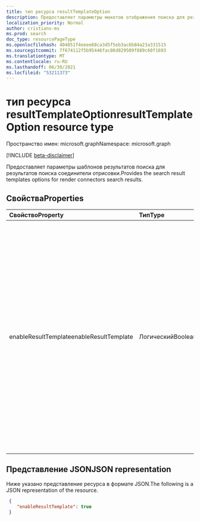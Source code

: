 ```yaml
---
title: тип ресурса resultTemplateOption
description: Предоставляет параметры макетов отображения поиска для результатов поиска соединители визуализации.
localization_priority: Normal
author: cristianv-ms
ms.prod: search
doc_type: resourcePageType
ms.openlocfilehash: 404051f4eeee68ca3d5f5eb3ac6b84a23a331515
ms.sourcegitcommit: 7f674112f5b95446fac86d829509f889c60f1693
ms.translationtype: MT
ms.contentlocale: ru-RU
ms.lasthandoff: 06/30/2021
ms.locfileid: "53211373"
---
```

# <a name="resulttemplateoption-resource-type"></a><span data-ttu-id="cee13-103">тип ресурса resultTemplateOption</span><span class="sxs-lookup"><span data-stu-id="cee13-103">resultTemplateOption resource type</span></span>

<span data-ttu-id="cee13-104">Пространство имен: microsoft.graph</span><span class="sxs-lookup"><span data-stu-id="cee13-104">Namespace: microsoft.graph</span></span>

[!INCLUDE [beta-disclaimer](../../includes/beta-disclaimer.md)]

<span data-ttu-id="cee13-105">Предоставляет параметры шаблонов результатов поиска для результатов поиска соединители отрисовки.</span><span class="sxs-lookup"><span data-stu-id="cee13-105">Provides the search result templates options for render connectors search results.</span></span>

## <a name="properties"></a><span data-ttu-id="cee13-106">Свойства</span><span class="sxs-lookup"><span data-stu-id="cee13-106">Properties</span></span>

| <span data-ttu-id="cee13-107">Свойство</span><span class="sxs-lookup"><span data-stu-id="cee13-107">Property</span></span>     | <span data-ttu-id="cee13-108">Тип</span><span class="sxs-lookup"><span data-stu-id="cee13-108">Type</span></span>        | <span data-ttu-id="cee13-109">Описание</span><span class="sxs-lookup"><span data-stu-id="cee13-109">Description</span></span> |
|:-------------|:------------|:------------|
|<span data-ttu-id="cee13-110">enableResultTemplate</span><span class="sxs-lookup"><span data-stu-id="cee13-110">enableResultTemplate</span></span>|<span data-ttu-id="cee13-111">Логический</span><span class="sxs-lookup"><span data-stu-id="cee13-111">Boolean</span></span>|<span data-ttu-id="cee13-112">Указывает, включены ли макеты отображения поиска.</span><span class="sxs-lookup"><span data-stu-id="cee13-112">Indicates whether search display layouts are enabled.</span></span> <span data-ttu-id="cee13-113">Если включено, пользователь получит шаблон результатов для отображения контента результатов поиска в **свойстве resultTemplates** [ответа.](/graph/api/resources/searchresponse?view=graph-rest-beta&preserve-view=true)</span><span class="sxs-lookup"><span data-stu-id="cee13-113">If enabled, the user will get the result template to render the search results content in the **resultTemplates** property of the [response](/graph/api/resources/searchresponse?view=graph-rest-beta&preserve-view=true).</span></span> <span data-ttu-id="cee13-114">Шаблон результатов основан на [адаптивных картах.](https://adaptivecards.io/)</span><span class="sxs-lookup"><span data-stu-id="cee13-114">The result template is based on [Adaptive Cards](https://adaptivecards.io/).</span></span> <span data-ttu-id="cee13-115">Это необязательное свойство.</span><span class="sxs-lookup"><span data-stu-id="cee13-115">This property is optional.</span></span>|


## <a name="json-representation"></a><span data-ttu-id="cee13-116">Представление JSON</span><span class="sxs-lookup"><span data-stu-id="cee13-116">JSON representation</span></span>

<span data-ttu-id="cee13-117">Ниже указано представление ресурса в формате JSON.</span><span class="sxs-lookup"><span data-stu-id="cee13-117">The following is a JSON representation of the resource.</span></span>

<!-- {
  "blockType": "resource",
  "optionalProperties": [

  ],
  "@odata.type": "microsoft.graph.resultTemplateOption",
  "baseType": null
}-->

```json
 {
    "enableResultTemplate": true
 }
```

<!-- uuid: 16cd6b66-4b1a-43a1-adaf-3a886856ed98
2019-02-04 14:57:30 UTC -->
<!-- {
  "type": "#page.annotation",
  "description": "resultTemplateOption resource",
  "keywords": "",
  "section": "documentation",
  "tocPath": ""
}-->
